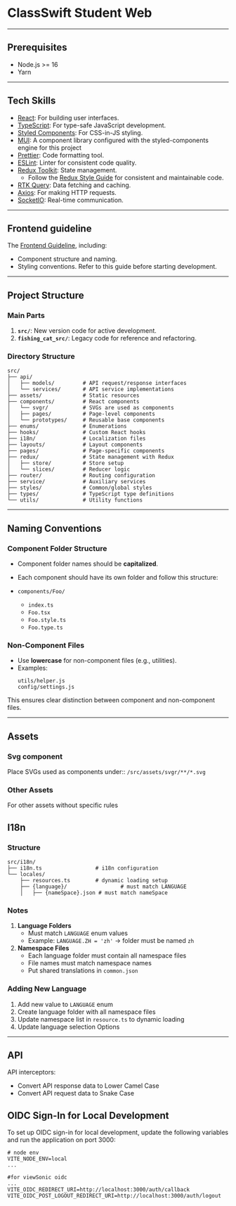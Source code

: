 # ClassSwift Student Web

---

## Prerequisites

- Node.js >= 16
- Yarn

---

## Tech Skills

- [React](https://react.dev/): For building user interfaces.
- [TypeScript](https://www.typescriptlang.org/): For type-safe JavaScript development.
- [Styled Components](https://styled-components.com/): For CSS-in-JS styling.
- [MUI](https://mui.com/): A component library configured with the styled-components engine for this project
- [Prettier](https://prettier.io/): Code formatting tool.
- [ESLint](https://eslint.org/): Linter for consistent code quality.
- [Redux Toolkit](https://redux-toolkit.js.org/): State management.
  - Follow the [Redux Style Guide](https://redux.js.org/style-guide) for consistent and maintainable code.
- [RTK Query](https://redux-toolkit.js.org/rtk-query/overview): Data fetching and caching.
- [Axios](https://axios-http.com/docs/intro): For making HTTP requests.
- [SocketIO](https://socket.io/): Real-time communication.

---

## Frontend guideline

The [Frontend Guideline](https://outline.universe-vs.org/doc/frontend-guideline-VUIg46aMUz), including:

- Component structure and naming.
- Styling conventions. Refer to this guide before starting development.

---

## Project Structure

### Main Parts

1. **`src/`**: New version code for active development.
2. **`fishing_cat_src/`**: Legacy code for reference and refactoring.

### Directory Structure

```
src/
├── api/
│   ├── models/         # API request/response interfaces
│   └── services/       # API service implementations
├── assets/             # Static resources
├── components/         # React components
│   └── svgr/           # SVGs are used as components
│   ├── pages/          # Page-level components
│   └── prototypes/     # Reusable base components
├── enums/              # Enumerations
├── hooks/              # Custom React hooks
├── i18n/               # Localization files
├── layouts/            # Layout components
├── pages/              # Page-specific components
├── redux/              # State management with Redux
│   ├── store/          # Store setup
│   └── slices/         # Reducer logic
├── router/             # Routing configuration
├── service/            # Auxiliary services
├── styles/             # Common/global styles
├── types/              # TypeScript type definitions
└── utils/              # Utility functions
```

---

## Naming Conventions

### Component Folder Structure

- Component folder names should be **capitalized**.
- Each component should have its own folder and follow this structure:

- `components/Foo/`
  - `index.ts`
  - `Foo.tsx`
  - `Foo.style.ts`
  - `Foo.type.ts`

### Non-Component Files

- Use **lowercase** for non-component files (e.g., utilities).
- Examples:
  ```
  utils/helper.js
  config/settings.js
  ```

This ensures clear distinction between component and non-component files.

---

## Assets

### Svg component

Place SVGs used as components under:: `/src/assets/svgr/**/*.svg`

### Other Assets

For other assets without specific rules

## I18n

### Structure

```
src/i18n/
├── i18n.ts                 # i18n configuration
└── locales/
    ├── resources.ts        # dynamic loading setup
    ├── {language}/                 # must match LANGUAGE
    │   ├── {nameSpace}.json # must match nameSpace
```

### Notes

1. **Language Folders**
   - Must match `LANGUAGE` enum values
   - Example: `LANGUAGE.ZH = 'zh'` → folder must be named `zh`
2. **Namespace Files**
   - Each language folder must contain all namespace files
   - File names must match namespace names
   - Put shared translations in `common.json`

### Adding New Language

1. Add new value to `LANGUAGE` enum
2. Create language folder with all namespace files
3. Update namespace list in `resource.ts` to dynamic loading
4. Update language selection Options

---

## API

API interceptors:

- Convert API response data to Lower Camel Case
- Convert API request data to Snake Case

## OIDC Sign-In for Local Development

To set up OIDC sign-in for local development, update the following variables and run the application on port 3000:

```
# node env
VITE_NODE_ENV=local
...

#for viewSonic oidc
...
VITE_OIDC_REDIRECT_URI=http://localhost:3000/auth/callback
VITE_OIDC_POST_LOGOUT_REDIRECT_URI=http://localhost:3000/auth/logout

```
